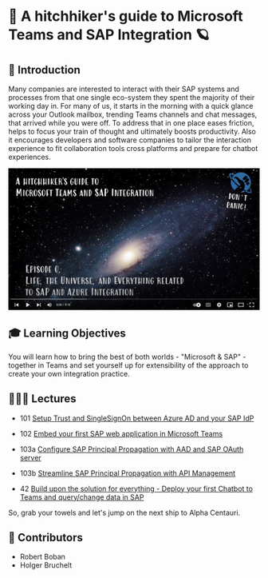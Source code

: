 # 🌌 A hitchhiker's guide to Microsoft Teams and SAP Integration 🪐

## 🔭 Introduction

Many companies are interested to interact with their SAP systems and processes from that one single eco-system they spent the majority of their working day in. For many of us, it starts in the morning with a quick glance across your Outlook mailbox, trending Teams channels and chat messages, that arrived while you were off. To address that in one place eases friction, helps to focus your train of thought and ultimately boosts productivity. Also it encourages developers and software companies to tailor the interaction experience to fit collaboration tools cross platforms and prepare for chatbot experiences.

[![Teaser for YouTube video for series start](img/Teaser-Video.png)](https://www.youtube.com/watch?v=AuCbL4SFKSc&list=PLvqyDwoCkBXZ85LoFrNWv9Mj88TiDAc4g&index=2)

## 🎓 Learning Objectives

You will learn how to bring the best of both worlds - "Microsoft & SAP" - together in Teams and set yourself up for extensibility of the approach to create your own integration practice.

## 👩🏽‍💻 Lectures

- 101 [Setup Trust and SingleSignOn between Azure AD and your SAP IdP](Towel-Bearer/101-trust-sso.md)

- 102 [Embed your first SAP web application in Microsoft Teams](Towel-Bearer/102-embed-app.md)

- 103a [Configure SAP Principal Propagation with AAD and SAP OAuth server](Towel-Bearer/103a-sap-principal-propagation-basics.md)

- 103b [Streamline SAP Principal Propagation with API Management](Towel-Bearer/103b-sap-principal-propagation-apim.md)

- 42 [Build upon the solution for everything - Deploy your first Chatbot to Teams and query/change data in SAP](Towel-Bearer/42-chatbot-deploy.md)

So, grab your towels and let's jump on the next ship to Alpha Centauri.

## 🚸 Contributors

- Robert Boban
- Holger Bruchelt
